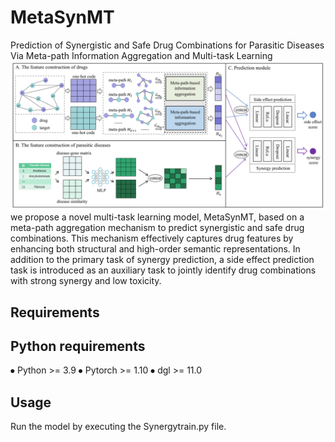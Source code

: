 # MetaSynMT
Prediction of Synergistic and Safe Drug Combinations for Parasitic Diseases Via Meta-path Information Aggregation and Multi-task Learning
<img src="./figure.png" width="900">
we propose a novel multi-task learning model, MetaSynMT, based on a meta-path aggregation mechanism to predict synergistic and safe drug combinations.
This mechanism effectively captures drug features by enhancing both structural and high-order semantic representations.
In addition to the primary task of synergy prediction, a side effect prediction task is introduced as an auxiliary task to jointly identify drug combinations with strong synergy and low toxicity.

## Requirements
## Python requirements
⦁	Python >= 3.9
⦁	Pytorch >= 1.10
⦁	dgl >= 11.0

## Usage

Run the model by executing the Synergytrain.py file.
